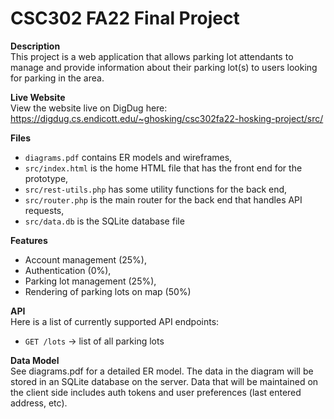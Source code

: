 # CSC302 FA22 Final Project

<b>Description</b><br>
This project is a web application that allows parking lot attendants to manage and provide information about their parking lot(s) to users looking for parking in the area.

<b>Live Website</b><br>
View the website live on DigDug here: <a href="https://digdug.cs.endicott.edu/~ghosking/csc302fa22-hosking-project/src/">https://digdug.cs.endicott.edu/~ghosking/csc302fa22-hosking-project/src/</a> 

<b>Files</b><br>
- `diagrams.pdf` contains ER models and wireframes,
- `src/index.html` is the home HTML file that has the front end for the prototype,
- `src/rest-utils.php` has some utility functions for the back end,
- `src/router.php` is the main router for the back end that handles API requests,
- `src/data.db` is the SQLite database file

<b>Features</b><br>
- Account management (25%),
- Authentication (0%),
- Parking lot management (25%),
- Rendering of parking lots on map (50%)

<b>API</b><br>
Here is a list of currently supported API endpoints:
- `GET /lots` -> list of all parking lots

<b>Data Model</b><br>
See diagrams.pdf for a detailed ER model. The data in the diagram will be stored in an SQLite database on the server. Data that will be maintained on the client side includes auth tokens and user preferences (last entered address, etc). 
